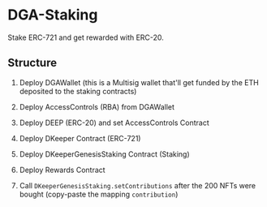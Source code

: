 # DGA-Staking

Stake ERC-721 and get rewarded with ERC-20.

## Structure

1. Deploy DGAWallet (this is a Multisig wallet that'll get funded by the ETH deposited to the staking contracts)

2. Deploy AccessControls (RBA) from DGAWallet

3. Deploy DEEP (ERC-20) and set AccessControls Contract

4. Deploy DKeeper Contract (ERC-721)

5. Deploy DKeeperGenesisStaking Contract (Staking)

6. Deploy Rewards Contract

7. Call `DKeeperGenesisStaking.setContributions` after the 200 NFTs were bought (copy-paste the mapping `contribution`)